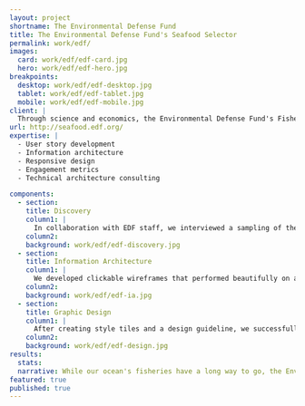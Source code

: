```yaml
---
layout: project
shortname: The Environmental Defense Fund
title: The Environmental Defense Fund's Seafood Selector
permalink: work/edf/
images:
  card: work/edf/edf-card.jpg
  hero: work/edf/edf-hero.jpg
breakpoints:
  desktop: work/edf/edf-desktop.jpg
  tablet: work/edf/edf-tablet.jpg
  mobile: work/edf/edf-mobile.jpg
client: |
  Through science and economics, the Environmental Defense Fund's Fisheries Program advocates for seafood preservation and conscientious consumption. A vital component of this program is its Seafood Selector App, a mobile website providing shoppers on-the-go with advice on healthy and eco-friendly seafood options. We worked with their internal development team to redesign the user experience for the Seafood Selector. This couldn't have been a more exciting opportunity for us, given our staff's collective background in environmental conservation.
url: http://seafood.edf.org/
expertise: |
  - User story development
  - Information architecture
  - Responsive design
  - Engagement metrics
  - Technical architecture consulting

components:
  - section:
    title: Discovery
    column1: |
      In collaboration with EDF staff, we interviewed a sampling of the application's target audience. We then examined website analytics to identify usage patterns and establish performance benchmarks. Finally, we developed _user stories_ to guide the content and information architecture choices for the redesign.
    column2:
    background: work/edf/edf-discovery.jpg
  - section:
    title: Information Architecture
    column1: |
      We developed clickable wireframes that performed beautifully on a variety of mobile and table devices. Our mobile-first approach ensured that users could easily use the tool no matter how they chose to browse, thus giving the EDF’s primary audience a viable tool to use while shopping on the go.  
    column2:
    background: work/edf/edf-ia.jpg
  - section:
    title: Graphic Design
    column1: |
      After creating style tiles and a design guideline, we successfully handed it off to the internal development team and helped reintroduce the Seafood Selector to the world. The result was a highly interactive, easy-to-use chart that informed consumers about the economic impact of their seafood choice as well as the contaminants often found in those fish.
    column2:  
    background: work/edf/edf-design.jpg  
results:
  stats:
  narrative: While our ocean's fisheries have a long way to go, the Environmental Defense Fund's Seafood Selector is helping everyday consumers end decades of overfishing, one pound of seafood at a time.
featured: true
published: true
---
```



